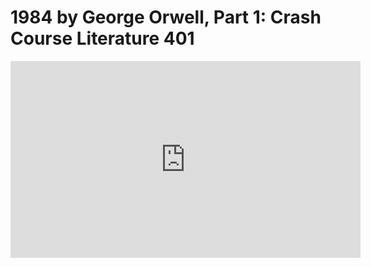 # 1984 by George Orwell, Part 1: Crash Course Literature 401

<iframe width="560" height="315" src="https://www.youtube.com/embed/H9ipRaLa4Jw?si=w0camfPJaRi6NV94" title="YouTube video player" frameborder="0" allow="accelerometer; autoplay; clipboard-write; encrypted-media; gyroscope; picture-in-picture; web-share" referrerpolicy="strict-origin-when-cross-origin" allowfullscreen></iframe>